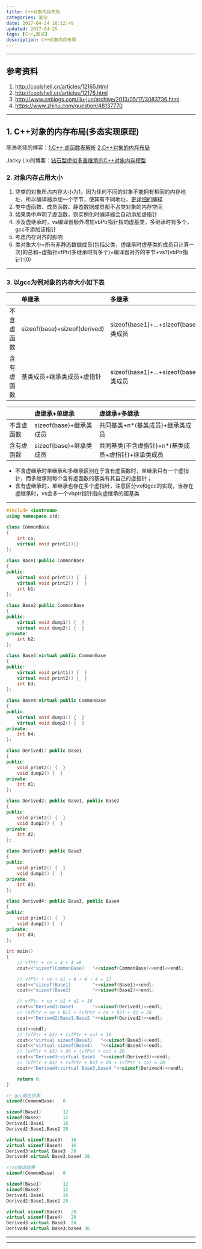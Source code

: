```yaml
---
title: C++对象内存布局
categories: 笔记
date: 2017-04-24 16:12:49
updated: 2017-04-25
tags: [C++,面试]
description: C++对象内存布局
---
```


***
## 参考资料

1. http://coolshell.cn/articles/12165.html
2. http://coolshell.cn/articles/12176.html
3. http://www.cnblogs.com/liu-jun/archive/2013/05/17/3083736.html
4. https://www.zhihu.com/question/48137770
***
##  1. C++对象的内存布局(多态实现原理)

陈浩老师的博客：[1.C++ 虚函数表解析][1] [2.C++对象的内存布局][2]

Jacky Liu的博客：[钻石型虚拟多重继承的C++对象内存模型][3]

### 2. 对象内存占用大小
1. 空类的对象所占内存大小为1，因为任何不同的对象不能拥有相同的内存地址，所以编译器添加一个字节，使其有不同地址，[更详细的解释][4]
2. 类中虚函数、成员函数、静态数据成员都不占类对象的内存空间
3. 如果类中声明了虚函数，则实例化时编译器会自动添加虚指针
4. 涉及虚继承时，vs编译器额外增加vbPtr指针指向虚基类，多继承时有多个，gcc不添加该指针
5. 考虑内存对齐的影响
6. 类对象大小=所有非静态数据成员(包括父类，虚继承时虚基类的成员只计算一次)的总和+虚指针vfPtr(多继承时有多个)+编译器对齐的字节+vs?(vbPtr指针):(0)

****
### 3. 以gcc为例对象的内存大小如下表

| |单继承|多继承|
|:-| :--|:-----|
|不含虚函数|sizeof(base)+sizeof(derived)|sizeof(base1)+...+sizeof(basen)+子类成员|
|含有虚函数|基类成员+继承类成员+虚指针|sizeof(base1)+...+sizeof(basen)+子类成员|


| |虚继承+单继承|虚继承+多继承|
|:-|:-----------|:-----------|
|不含虚函数|sizeof(base)+继承类成员|共同基类+n*(基类成员)+继承类成员|
|含有虚函数|sizeof(base)+继承类成员|共同基类(不含虚指针)+n*(基类成员+虚指针)+继承类成员|

- 不含虚继承时单继承和多继承区别在于含有虚函数时，单继承只有一个虚指针，而多继承则每个含有虚函数的基类有其自己的虚指针；  
- 含有虚继承时，单继承也存在多个虚指针，注意区分vx和gcc的实现，当存在虚继承时，vs会多一个vbptr指针指向虚继承的超基类

****

```cpp
#include <iostream>
using namespace std;

class CommonBase  
{  
    int co; 
    virtual void print1(){} 
};  
  
class Base1:public CommonBase  
{  
public:  
    virtual void print1() {  }  
    virtual void print2() {  }  
    int b1;  
};  
  
class Base2:public CommonBase  
{  
public:  
    virtual void dump1() {  }  
    virtual void dump2() {  }  
private:  
    int b2;  
};  

class Base3:virtual public CommonBase  
{  
public:  
    virtual void print1() {  }  
    virtual void print2() {  }  
    int b3;  
};  
  
class Base4:virtual public CommonBase  
{  
public:  
    virtual void dump1() {  }  
    virtual void dump2() {  }  
private:  
    int b4;  
};  

class Derived1: public Base1  
{  
public:  
    void print2() {  }  
    void dump2() {  }  
private:  
    int d1;  
}; 

class Derived2: public Base1, public Base2  
{  
public:  
    void print2() {  }  
    void dump2() {  }  
private:  
    int d2;  
};  

class Derived3: public Base3 
{  
public:  
    void print2() {  }  
    void dump2() {  }  
private:  
    int d3;  
}; 

class Derived4: public Base3, public Base4  
{  
public:  
    void print2() {  }  
    void dump2() {  }  
private:  
    int d4;  
};  
```
```cpp
int main()
{
    // vfPtr + co = 4 + 4 =8
    cout<<"sizeof(CommonBase)   "<<sizeof(CommonBase)<<endl<<endl;

    // vfPtr + co + b1 = 4 + 4 + 4 = 12
    cout<<"sizeof(Base1)        "<<sizeof(Base1)<<endl;
    cout<<"sizeof(Base2)        "<<sizeof(Base2)<<endl;

    // vfPtr + co + b1 + d1 = 16
    cout<<"Derived1:Base1       "<<sizeof(Derived1)<<endl;
    // (vfPtr + co + b1) + (vfPtr + co + b2) + d2 = 28
    cout<<"Derived2:Base1,Base2 "<<sizeof(Derived2)<<endl;

    cout<<endl;
    // (vfPtr + b3) + (vfPtr + co) = 16
    cout<<"virtual sizeof(Base3)   "<<sizeof(Base3)<<endl;
    cout<<"virtual sizeof(Base4)   "<<sizeof(Base4)<<endl;
    // (vfPtr + b3) + d4 + (vfPtr + co) = 20
    cout<<"Derived3:virtual Base3  "<<sizeof(Derived3)<<endl;
    // (vfPtr + b3) + (vfPtr + b4) + d4 + (vfPtr + co) = 20
    cout<<"Derived4:virtual Base3,base4 "<<sizeof(Derived4)<<endl;

    return 0;
}
```

```cpp
// gcc输出结果
sizeof(CommonBase)   8

sizeof(Base1)        12
sizeof(Base2)        12
Derived1:Base1       16
Derived2:Base1,Base2 28

virtual sizeof(Base3)   16
virtual sizeof(Base4)   16
Derived3:virtual Base3  20
Derived4:virtual Base3,base4 28

//vs输出结果
sizeof(CommonBase)   8

sizeof(Base1)        12
sizeof(Base2)        12
Derived1:Base1       16
Derived2:Base1,Base2 28

virtual sizeof(Base3)   20
virtual sizeof(Base4)   20
Derived3:virtual Base3  24
Derived4:virtual Base3,base4 36
```

***
[1]:http://coolshell.cn/articles/12165.html
[2]:http://coolshell.cn/articles/12176.html
[3]:http://www.cnblogs.com/liu-jun/archive/2013/05/17/3083736.html
[4]:https://www.zhihu.com/question/48137770

***
